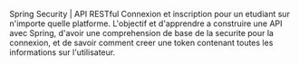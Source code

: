 Spring Security | API RESTful
Connexion et inscription pour un etudiant sur n'importe quelle platforme. L'objectif et d'apprendre a construire une API avec Spring, d'avoir une comprehension de base de la securite pour la connexion, et de savoir comment creer une token contenant toutes les informations sur l'utilisateur.